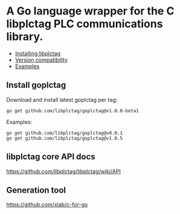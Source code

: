 # A Go language wrapper for the C libplctag PLC communications library.

- [Installing libplctag](docs/installing-libplctag.md)
- [Version compatibility](docs/version-compatibility.md)
- [Examples](examples/README.md)

## Install goplctag

Download and install latest goplctag per tag:

```
go get github.com/libplctag/goplctag@v1.0.0-beta1
```

Examples:

```
go get github.com/libplctag/goplctag@v0.0.1
go get github.com/libplctag/goplctag@v1.0.5
```

## libplctag core API docs

https://github.com/libplctag/libplctag/wiki/API

## Generation tool

https://github.com/xlab/c-for-go
